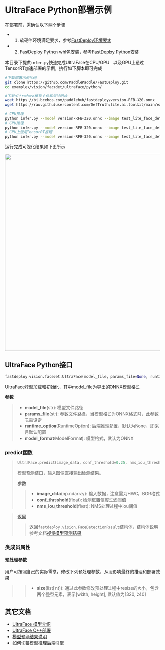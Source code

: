 # UltraFace Python部署示例

在部署前，需确认以下两个步骤

- 1. 软硬件环境满足要求，参考[FastDeploy环境要求](../../../../../docs/environment.md)  
- 2. FastDeploy Python whl包安装，参考[FastDeploy Python安装](../../../../../docs/quick_start)

本目录下提供`infer.py`快速完成UltraFace在CPU/GPU，以及GPU上通过TensorRT加速部署的示例。执行如下脚本即可完成

```bash
#下载部署示例代码
git clone https://github.com/PaddlePaddle/FastDeploy.git
cd examples/vision/facedet/ultraface/python/

#下载ultraface模型文件和测试图片
wget https://bj.bcebos.com/paddlehub/fastdeploy/version-RFB-320.onnx
wget https://raw.githubusercontent.com/DefTruth/lite.ai.toolkit/main/examples/lite/resources/test_lite_face_detector_3.jpg

# CPU推理
python infer.py --model version-RFB-320.onnx --image test_lite_face_detector_3.jpg --device cpu
# GPU推理
python infer.py --model version-RFB-320.onnx --image test_lite_face_detector_3.jpg --device gpu
# GPU上使用TensorRT推理
python infer.py --model version-RFB-320.onnx --image test_lite_face_detector_3.jpg --device gpu --use_trt True
```

运行完成可视化结果如下图所示

<img width="640" src="https://user-images.githubusercontent.com/67993288/184301821-0788483b-a72b-42b0-a566-b6430f184f6e.jpg">

## UltraFace Python接口

```python
fastdeploy.vision.facedet.UltraFace(model_file, params_file=None, runtime_option=None, model_format=ModelFormat.ONNX)
```

UltraFace模型加载和初始化，其中model_file为导出的ONNX模型格式

**参数**

> * **model_file**(str): 模型文件路径
> * **params_file**(str): 参数文件路径，当模型格式为ONNX格式时，此参数无需设定
> * **runtime_option**(RuntimeOption): 后端推理配置，默认为None，即采用默认配置
> * **model_format**(ModelFormat): 模型格式，默认为ONNX

### predict函数

> ```python
> UltraFace.predict(image_data, conf_threshold=0.25, nms_iou_threshold=0.5)
> ```
>
> 模型预测结口，输入图像直接输出检测结果。
>
> **参数**
>
> > * **image_data**(np.ndarray): 输入数据，注意需为HWC，BGR格式
> > * **conf_threshold**(float): 检测框置信度过滤阈值
> > * **nms_iou_threshold**(float): NMS处理过程中iou阈值

> **返回**
>
> > 返回`fastdeploy.vision.FaceDetectionResult`结构体，结构体说明参考文档[视觉模型预测结果](../../../../../docs/api/vision_results/)

### 类成员属性
#### 预处理参数
用户可按照自己的实际需求，修改下列预处理参数，从而影响最终的推理和部署效果

> > * **size**(list[int]): 通过此参数修改预处理过程中resize的大小，包含两个整型元素，表示[width, height], 默认值为[320, 240]

## 其它文档

- [UltraFace 模型介绍](..)
- [UltraFace C++部署](../cpp)
- [模型预测结果说明](../../../../../docs/api/vision_results/)
- [如何切换模型推理后端引擎](../../../../../docs/runtime/how_to_change_backend.md)
